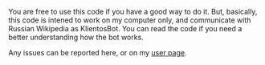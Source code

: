 You are free to use this code if you have a good way to do it. But, basically, this code is intened to work on my computer only, and communicate with Russian Wikipedia as KlientosBot. You can read the code if you need a better understanding how the bot works.  

Any issues can be reported here, or on my [user page](https://ru.wikipedia.org/wiki/Обсуждение_участника:Klientos).
